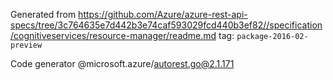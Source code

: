 Generated from https://github.com/Azure/azure-rest-api-specs/tree/3c764635e7d442b3e74caf593029fcd440b3ef82//specification/cognitiveservices/resource-manager/readme.md tag: `package-2016-02-preview`

Code generator @microsoft.azure/autorest.go@2.1.171


